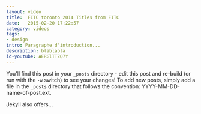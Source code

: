 ```yaml
---
layout: video
title:  FITC toronto 2014 Titles from FITC
date:   2015-02-20 17:22:57
category: videos
tags:
- design
intro: Paragraphe d'introduction...
description: blablabla
id-youtube: AERGlTTZQ7Y
---
```


You'll find this post in your `_posts` directory - edit this post and re-build (or run with the `-w` switch) to see your changes!
To add new posts, simply add a file in the `_posts` directory that follows the convention: YYYY-MM-DD-name-of-post.ext.

Jekyll also offers...